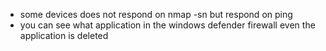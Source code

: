 - some devices does not respond on nmap -sn but respond on ping
- you can see what application in the windows defender firewall even the application is deleted






